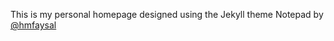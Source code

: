 This is my personal homepage designed using the Jekyll theme Notepad by [@hmfaysal](https://twitter.com/hmfaysal)
